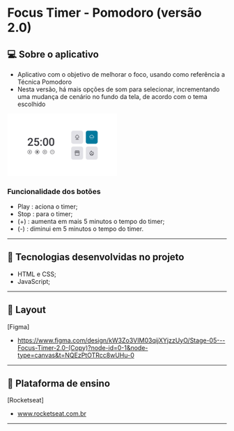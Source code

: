 # Focus Timer - Pomodoro (versão 2.0)

## 💻 Sobre o aplicativo
- Aplicativo com o objetivo de melhorar o foco, usando como referência a Técnica Pomodoro
- Nesta versão, há mais opções de som para selecionar, incrementando uma mudança de cenário no fundo da tela, de acordo com o tema escolhido

<img alt="Imagem do Projeto" src="./images/projetoFocusTimer2.png" width="50%">

### Funcionalidade dos botões
- Play  : aciona o timer;<br/>
- Stop  : para o timer;<br/>
- (+)   : aumenta em mais 5 minutos o tempo do timer;<br/>
- (-)   : diminui em 5 minutos o tempo do timer.<br/>

---

## 🚀 Tecnologias desenvolvidas no projeto
- HTML e CSS;<br/>
- JavaScript;<br/>

---

## 🔖 Layout
[Figma]
- https://www.figma.com/design/kW3Zo3VIM03qijXYjzzUyO/Stage-05---Focus-Timer-2.0-(Copy)?node-id=0-1&node-type=canvas&t=NQEzPtOTRcc8wUHu-0

---

## :memo: Plataforma de ensino
[Rocketseat]
- www.rocketseat.com.br

---




